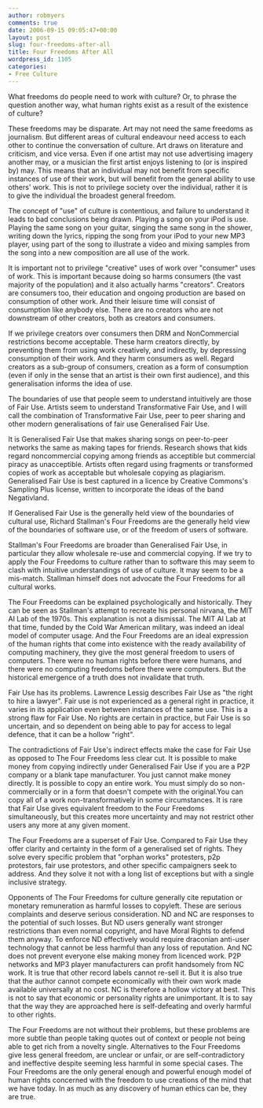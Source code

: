 ```yaml
---
author: robmyers
comments: true
date: 2006-09-15 09:05:47+00:00
layout: post
slug: four-freedoms-after-all
title: Four Freedoms After All
wordpress_id: 1105
categories:
- Free Culture
---
```


What freedoms do people need to work with culture? Or, to phrase the question another way, what human rights exist as a result of the existence of culture?  
  
These freedoms may be disparate. Art may not need the same freedoms as journalism. But different areas of cultural endeavour need access to each other to continue the conversation of culture. Art draws on literature and criticism, and vice versa. Even if one artist may not use advertising imagery another may, or a musician the first artist enjoys listening to (or is inspired by) may. This means that an individual may not benefit from specific instances of use of their work, but will benefit from the general ability to use others' work. This is not to privilege society over the individual, rather it is to give the individual the broadest general freedom.  
  
The concept of "use" of culture is contentious, and failure to understand it leads to bad conclusions being drawn. Playing a song on your iPod is use. Playing the same song on your guitar, singing the same song in the shower, writing down the lyrics, ripping the song from your iPod to your new MP3 player, using part of the song to illustrate a video and mixing samples from the song into a new composition are all use of the work.  
  
It is important not to privilege "creative" uses of work over "consumer" uses of work. This is important because doing so harms consumers (the vast majority of the population) and it also actually harms "creators". Creators are consumers too, their education and ongoing production are based on consumption of other work. And their leisure time will consist of consumption like anybody else. There are no creators who are not downstream of other creators, both as creators and consumers.  
  
If we privilege creators over consumers then DRM and NonCommercial restrictions become acceptable. These harm creators directly, by preventing them from using work creatively, and indirectly, by depressing consumption of their work. And they harm consumers as well. Regard creators as a sub-group of consumers, creation as a form of consumption (even if only in the sense that an artist is their own first audience), and this generalisation informs the idea of use.  
  
The boundaries of use that people seem to understand intuitively are those of Fair Use. Artists seem to understand Transformative Fair Use, and I will call the combination of Transformative Fair Use, peer to peer sharing and other modern generalisations of fair use Generalised Fair Use.  
  
It is Generalised Fair Use that makes sharing songs on peer-to-peer networks the same as making tapes for friends. Research shows that kids regard noncommercial copying among friends as acceptible but commercial piracy as unacceptible. Artists often regard using fragments or transformed copies of work as acceptable but wholesale copying as plagiarism. Generalised Fair Use is best captured in a licence by Creative Commons's Sampling Plus license, written to incorporate the ideas of the band Negativland.  
  
If Generalised Fair Use is the generally held view of the boundaries of cultural use, Richard Stallman's Four Freedoms are the generally held view of the boundaries of software use, or of the freedom of users of software.  
  
Stallman's Four Freedoms are broader than Generalised Fair Use, in particular they allow wholesale re-use and commercial copying. If we try to apply the Four Freedoms to culture rather than to software this may seem to clash with intuitive understandings of use of culture. It may seem to be a mis-match. Stallman himself does not advocate the Four Freedoms for all cultural works.  
  
The Four Freedoms can be explained psychologically and historically. They can be seen as Stallman's attempt to recreate his personal nirvana, the MIT AI Lab of the 1970s. This explanation is not a dismissal. The MIT AI Lab at that time, funded by the Cold War American military, was indeed an ideal model of computer usage. And the Four Freedoms are an ideal expression of the human rights that come into existence with the ready availability of computing machinery, they give the most general freedom to users of computers. There were no human rights before there were humans, and there were no computing freedoms before there were computers. But the historical emergence of a truth does not invalidate that truth.  
  
Fair Use has its problems. Lawrence Lessig describes Fair Use as "the right to hire a lawyer". Fair use is not experienced as a general right in practice, it varies in its application even between instances of the same use. This is a strong flaw for Fair Use. No rights are certain in practice, but Fair Use is so uncertain, and so dependent on being able to pay for access to legal defence, that it can be a hollow "right".  
  
The contradictions of Fair Use's indirect effects make the case for Fair Use as opposed to The Four Freedoms less clear cut. It is possible to make money from copying indirectly under Generalised Fair Use if you are a P2P company or a blank tape manufacturer. You just cannot make money directly. It is possible to copy an entire work. You must simply do so non-commercially or in a form that doesn't compete with the original.You can copy all of a work non-transformatively in some circumstances. It is rare that Fair Use gives equivalent freedom to the Four Freedoms simultaneously, but this creates more uncertainty and may not restrict other users any more at any given moment.  
  
The Four Freedoms are a superset of Fair Use. Compared to Fair Use they offer clarity and certainty in the form of  a generalised set of rights. They solve every specific problem that "orphan works" protesters, p2p protestors, fair use protestors, and other specific campaigners seek to address. And they solve it not with a long list of exceptions but with a single inclusive strategy.  
  
Opponents of The Four Freedoms for culture generally cite reputation or monetary remuneration as harmful losses to copyleft. These are serious complaints and deserve serious consideration. ND and NC are responses to the potential of such losses. But ND users generally want stronger restrictions than even normal copyright, and have Moral Rights to defend them anyway. To enforce ND effectively would require draconian anti-user technology that cannot be less harmful than any loss of reputation. And NC does not prevent everyone else making money from licenced work. P2P networks and MP3 player manufacturers can profit handsomely from NC work. It is true that other record labels cannot re-sell it. But it is also true that the author cannot compete economically with their own work made available universally at no cost. NC is therefore a hollow victory at best. This is not to say that economic or personality rights are unimportant. It is to say that the way they are approached here is self-defeating and overly harmful to other rights.  
  
The Four Freedoms are not without their problems, but these problems are more subtle than people taking quotes out of context or people not being able to get rich from a novelty single. Alternatives to the Four Freedoms give less general freedom, are unclear or unfair, or are self-contradictory and ineffective despite seeming less harmful in some special cases. The Four Freedoms are the only general enough and powerful enough model of human rights concerned with the freedom to use creations of the mind that we have today. In as much as any discovery of human ethics can be, they are true.  


